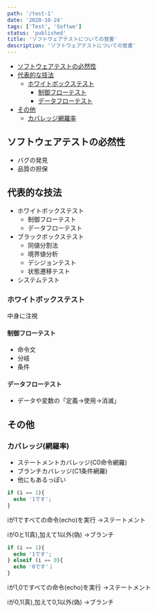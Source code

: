 ```yaml
---
path: '/test-1'
date: '2020-10-24'
tags: ['Test', 'Softwe']
status: 'published'
title: 'ソフトウェアテストについての覚書'
description: 'ソフトウェアテストについての覚書'
---
```


<!-- TOC -->

- [ソフトウェアテストの必然性](#%E3%82%BD%E3%83%95%E3%83%88%E3%82%A6%E3%82%A7%E3%82%A2%E3%83%86%E3%82%B9%E3%83%88%E3%81%AE%E5%BF%85%E7%84%B6%E6%80%A7)
- [代表的な技法](#%E4%BB%A3%E8%A1%A8%E7%9A%84%E3%81%AA%E6%8A%80%E6%B3%95)
  - [ホワイトボックステスト](#%E3%83%9B%E3%83%AF%E3%82%A4%E3%83%88%E3%83%9C%E3%83%83%E3%82%AF%E3%82%B9%E3%83%86%E3%82%B9%E3%83%88)
    - [制御フローテスト](#%E5%88%B6%E5%BE%A1%E3%83%95%E3%83%AD%E3%83%BC%E3%83%86%E3%82%B9%E3%83%88)
    - [データフローテスト](#%E3%83%87%E3%83%BC%E3%82%BF%E3%83%95%E3%83%AD%E3%83%BC%E3%83%86%E3%82%B9%E3%83%88)
- [その他](#%E3%81%9D%E3%81%AE%E4%BB%96)
  - [カバレッジ網羅率](#%E3%82%AB%E3%83%90%E3%83%AC%E3%83%83%E3%82%B8%E7%B6%B2%E7%BE%85%E7%8E%87)

<!-- /TOC -->

## ソフトウェアテストの必然性

- バグの発見
- 品質の担保

## 代表的な技法

- ホワイトボックステスト
  - 制御フローテスト
  - データフローテスト
- ブラックボックステスト
  - 同値分割法
  - 境界値分析
  - デシジョンテスト
  - 状態遷移テスト
- システムテスト

### ホワイトボックステスト

中身に注視

#### 制御フローテスト

- 命令文
- 分岐
- 条件

#### データフローテスト

- データや変数の「定義→使用→消滅」

## その他

### カバレッジ(網羅率)

- ステートメントカバレッジ(C0命令網羅)
- ブランチカバレッジ(C1条件網羅)
- 他にもあるっぽい

```php
if (i == 1){
  echo '1です';
}
```

iが1ですべての命令(echo)を実行
→ステートメント

iが0と1(真),加えて1以外(偽)
→ブランチ

```php
if (i == 1){
  echo '1です';
} elseif (i == 0){
  echo '0です'；
}
```

iが1,0ですべての命令(echo)を実行
→ステートメント

iが0,1(真),加えて0,1以外(偽)
→ブランチ
